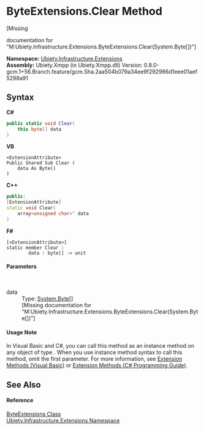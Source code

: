 # ByteExtensions.Clear Method 
 

\[Missing <summary> documentation for "M:Ubiety.Infrastructure.Extensions.ByteExtensions.Clear(System.Byte[])"\]

**Namespace:**&nbsp;<a href="d5e54d6e-1130-1bb8-6df6-c2552c8f474c">Ubiety.Infrastructure.Extensions</a><br />**Assembly:**&nbsp;Ubiety.Xmpp (in Ubiety.Xmpp.dll) Version: 0.8.0-gcm.1+56.Branch.feature/gcm.Sha.2aa504b079a34ee9f292986d1eee01aef5298a91

## Syntax

**C#**<br />
``` C#
public static void Clear(
	this byte[] data
)
```

**VB**<br />
``` VB
<ExtensionAttribute>
Public Shared Sub Clear ( 
	data As Byte()
)
```

**C++**<br />
``` C++
public:
[ExtensionAttribute]
static void Clear(
	array<unsigned char>^ data
)
```

**F#**<br />
``` F#
[<ExtensionAttribute>]
static member Clear : 
        data : byte[] -> unit 

```


#### Parameters
&nbsp;<dl><dt>data</dt><dd>Type: <a href="http://msdn2.microsoft.com/en-us/library/yyb1w04y" target="_blank">System.Byte</a>[]<br />\[Missing <param name="data"/> documentation for "M:Ubiety.Infrastructure.Extensions.ByteExtensions.Clear(System.Byte[])"\]</dd></dl>

#### Usage Note
In Visual Basic and C#, you can call this method as an instance method on any object of type . When you use instance method syntax to call this method, omit the first parameter. For more information, see <a href="http://msdn.microsoft.com/en-us/library/bb384936.aspx">Extension Methods (Visual Basic)</a> or <a href="http://msdn.microsoft.com/en-us/library/bb383977.aspx">Extension Methods (C# Programming Guide)</a>.

## See Also


#### Reference
<a href="45df1a86-5774-10ad-b2d2-a55868715168">ByteExtensions Class</a><br /><a href="d5e54d6e-1130-1bb8-6df6-c2552c8f474c">Ubiety.Infrastructure.Extensions Namespace</a><br />